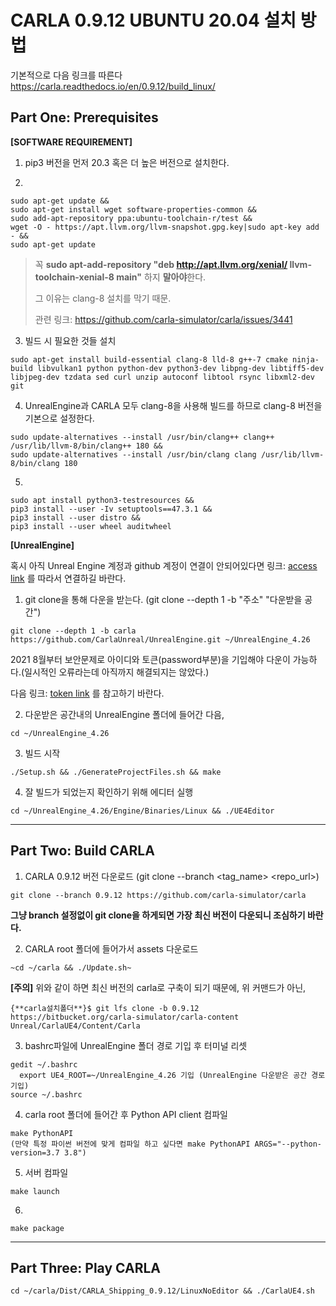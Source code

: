 # CARLA 0.9.12 UBUNTU 20.04 설치 방법

기본적으로 다음 링크를 따른다
https://carla.readthedocs.io/en/0.9.12/build_linux/

## Part One: Prerequisites

**[SOFTWARE REQUIREMENT]**

1.  pip3 버전을 먼저 20.3 혹은 더 높은 버전으로 설치한다.
  
2.
```
sudo apt-get update && 
sudo apt-get install wget software-properties-common && 
sudo add-apt-repository ppa:ubuntu-toolchain-r/test && 
wget -O - https://apt.llvm.org/llvm-snapshot.gpg.key|sudo apt-key add - && 
sudo apt-get update
```
  
> 꼭 **sudo apt-add-repository "deb http://apt.llvm.org/xenial/ llvm-toolchain-xenial-8 main"** 하지 **말아야**한다. 
> 
> 그 이유는 clang-8 설치를 막기 때문.
> 
> 관련 링크: https://github.com/carla-simulator/carla/issues/3441

3. 빌드 시 필요한 것들 설치
  ```
  sudo apt-get install build-essential clang-8 lld-8 g++-7 cmake ninja-build libvulkan1 python python-dev python3-dev libpng-dev libtiff5-dev libjpeg-dev tzdata sed curl unzip autoconf libtool rsync libxml2-dev git
  ```
  
4. UnrealEngine과 CARLA 모두 clang-8을 사용해 빌드를 하므로 clang-8 버전을 기본으로 설정한다.
  ```
  sudo update-alternatives --install /usr/bin/clang++ clang++ /usr/lib/llvm-8/bin/clang++ 180 &&
  sudo update-alternatives --install /usr/bin/clang clang /usr/lib/llvm-8/bin/clang 180
  ```

5.
  ```
  sudo apt install python3-testresources &&
  pip3 install --user -Iv setuptools==47.3.1 &&
  pip3 install --user distro &&
  pip3 install --user wheel auditwheel
  ```
  
**[UnrealEngine]**

  혹시 아직 Unreal Engine 계정과 github 계정이 연결이 안되어있다면 링크: [access link](https://www.unrealengine.com/en-US/ue4-on-github "accesslink") 를 따라서 연결하길 바란다.

  1. git clone을 통해 다운을 받는다. (git clone --depth 1 -b "주소" "다운받을 공간")
  ```
  git clone --depth 1 -b carla https://github.com/CarlaUnreal/UnrealEngine.git ~/UnrealEngine_4.26
  ```
  2021 8월부터 보안문제로 아이디와 토큰(password부분)을 기입해야 다운이 가능하다.(일시적인 오류라는데 아직까지 해결되지는 않았다.)
  
  다음 링크: [token link]( https://hoohaha.tistory.com/37 "tokenlink") 를 참고하기 바란다.
  
  2. 다운받은 공간내의 UnrealEngine 폴더에 들어간 다음,
  ```
  cd ~/UnrealEngine_4.26
  ```
  
  3. 빌드 시작
  ```
  ./Setup.sh && ./GenerateProjectFiles.sh && make
  ```
  
  4. 잘 빌드가 되었는지 확인하기 위해 에디터 실행
  ```
  cd ~/UnrealEngine_4.26/Engine/Binaries/Linux && ./UE4Editor
  ```
  ------------------------------------------------------------------
  
  
## Part Two: Build CARLA

  1. CARLA 0.9.12 버전 다운로드 (git clone --branch <tag_name> <repo_url>)
  ```
  git clone --branch 0.9.12 https://github.com/carla-simulator/carla
  ```
  **그냥 branch 설정없이 git clone을 하게되면 가장 최신 버전이 다운되니 조심하기 바란다.**
  
  2. CARLA root 폴더에 들어가서 assets 다운로드
  ```
  ~cd ~/carla && ./Update.sh~
  ```
  **[주의]** 위와 같이 하면 최신 버전의 carla로 구축이 되기 때문에, 위 커맨드가 아닌,
  ```
  {**carla설치폴더**}$ git lfs clone -b 0.9.12 https://bitbucket.org/carla-simulator/carla-content Unreal/CarlaUE4/Content/Carla
  ```
  
  
  3. bashrc파일에 UnrealEngine 폴더 경로 기입 후 터미널 리셋
  ```
  gedit ~/.bashrc
    export UE4_ROOT=~/UnrealEngine_4.26 기입 (UnrealEngine 다운받은 공간 경로 기입)
  source ~/.bashrc
  ```
  
  4. carla root 폴더에 들어간 후 Python API client 컴파일
  ```
  make PythonAPI
  (만약 특정 파이썬 버전에 맞게 컴파일 하고 싶다면 make PythonAPI ARGS="--python-version=3.7 3.8")
  ```
  
  5. 서버 컴파일
  ```
  make launch
  ```
  
  6.
  ```
  make package
  ```
  
  -----------------------------------------------------------------------------
 
 ## Part Three: Play CARLA 
 ```
 cd ~/carla/Dist/CARLA_Shipping_0.9.12/LinuxNoEditor && ./CarlaUE4.sh 
 ```

  
